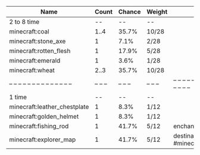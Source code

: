 | Name                         | Count | Chance | Weight | Comment                                 |
| ---------------------------- | ----- | ------ | ------ | --------------------------------------- |
| 2 to 8 time                  |    -- |     -- |     -- |                                         |
| minecraft:coal               |  1..4 |  35.7% |  10/28 |                                         |
| minecraft:stone_axe          |     1 |   7.1% |   2/28 |                                         |
| minecraft:rotten_flesh       |     1 |  17.9% |   5/28 |                                         |
| minecraft:emerald            |     1 |   3.6% |   1/28 |                                         |
| minecraft:wheat              |  2..3 |  35.7% |  10/28 |                                         |
| – – – – – – – – – – – – – –  | – – – | – – –  | – – –  | – – – – – – – – – – – – – – – – – – – – |
| 1 time                       |    -- |     -- |     -- |                                         |
| minecraft:leather_chestplate |     1 |   8.3% |   1/12 |                                         |
| minecraft:golden_helmet      |     1 |   8.3% |   1/12 |                                         |
| minecraft:fishing_rod        |     1 |  41.7% |   5/12 | enchantments: *                         |
| minecraft:explorer_map       |     1 |  41.7% |   5/12 | destination: #minecraft:buried_treasure |